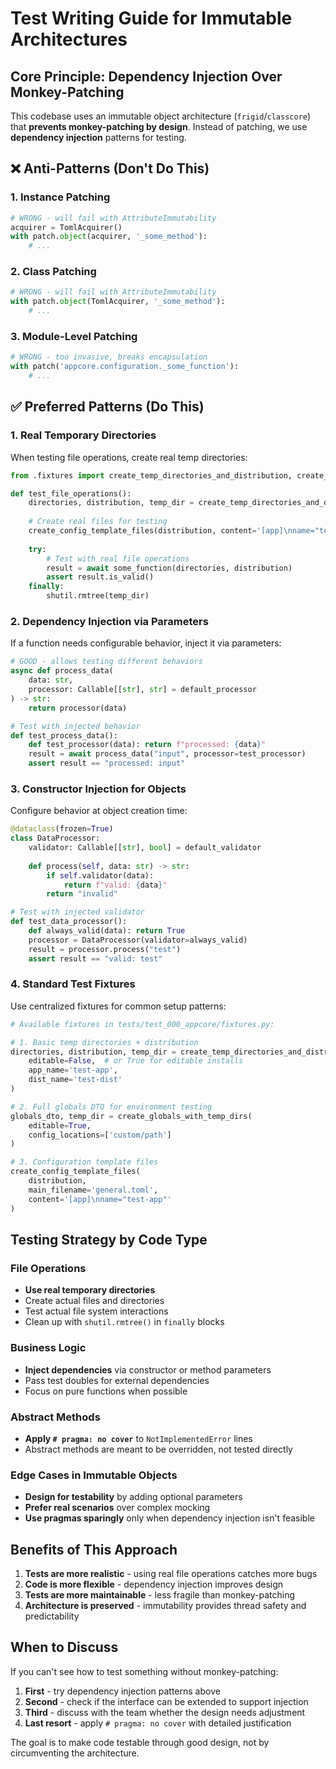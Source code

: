 # Test Writing Guide for Immutable Architectures

## Core Principle: Dependency Injection Over Monkey-Patching

This codebase uses an immutable object architecture (`frigid`/`classcore`) that **prevents monkey-patching by design**. Instead of patching, we use **dependency injection** patterns for testing.

## ❌ Anti-Patterns (Don't Do This)

### 1. Instance Patching
```python
# WRONG - will fail with AttributeImmutability
acquirer = TomlAcquirer()
with patch.object(acquirer, '_some_method'):
    # ...
```

### 2. Class Patching  
```python
# WRONG - will fail with AttributeImmutability
with patch.object(TomlAcquirer, '_some_method'):
    # ...
```

### 3. Module-Level Patching
```python
# WRONG - too invasive, breaks encapsulation
with patch('appcore.configuration._some_function'):
    # ...
```

## ✅ Preferred Patterns (Do This)

### 1. Real Temporary Directories
When testing file operations, create real temp directories:

```python
from .fixtures import create_temp_directories_and_distribution, create_config_template_files

def test_file_operations():
    directories, distribution, temp_dir = create_temp_directories_and_distribution()
    
    # Create real files for testing
    create_config_template_files(distribution, content='[app]\nname="test"')
    
    try:
        # Test with real file operations
        result = await some_function(directories, distribution)
        assert result.is_valid()
    finally:
        shutil.rmtree(temp_dir)
```

### 2. Dependency Injection via Parameters
If a function needs configurable behavior, inject it via parameters:

```python
# GOOD - allows testing different behaviors
async def process_data(
    data: str,
    processor: Callable[[str], str] = default_processor
) -> str:
    return processor(data)

# Test with injected behavior
def test_process_data():
    def test_processor(data): return f"processed: {data}"
    result = await process_data("input", processor=test_processor)
    assert result == "processed: input"
```

### 3. Constructor Injection for Objects
Configure behavior at object creation time:

```python
@dataclass(frozen=True)
class DataProcessor:
    validator: Callable[[str], bool] = default_validator
    
    def process(self, data: str) -> str:
        if self.validator(data):
            return f"valid: {data}"
        return "invalid"

# Test with injected validator
def test_data_processor():
    def always_valid(data): return True
    processor = DataProcessor(validator=always_valid)
    result = processor.process("test")
    assert result == "valid: test"
```

### 4. Standard Test Fixtures
Use centralized fixtures for common setup patterns:

```python
# Available fixtures in tests/test_000_appcore/fixtures.py:

# 1. Basic temp directories + distribution
directories, distribution, temp_dir = create_temp_directories_and_distribution(
    editable=False,  # or True for editable installs
    app_name='test-app',
    dist_name='test-dist'
)

# 2. Full globals DTO for environment testing  
globals_dto, temp_dir = create_globals_with_temp_dirs(
    editable=True,
    config_locations=['custom/path']
)

# 3. Configuration template files
create_config_template_files(
    distribution, 
    main_filename='general.toml',
    content='[app]\nname="test-app"'
)
```

## Testing Strategy by Code Type

### File Operations
- **Use real temporary directories** 
- Create actual files and directories
- Test actual file system interactions
- Clean up with `shutil.rmtree()` in `finally` blocks

### Business Logic
- **Inject dependencies** via constructor or method parameters
- Pass test doubles for external dependencies
- Focus on pure functions when possible

### Abstract Methods
- **Apply `# pragma: no cover`** to `NotImplementedError` lines
- Abstract methods are meant to be overridden, not tested directly

### Edge Cases in Immutable Objects
- **Design for testability** by adding optional parameters
- **Prefer real scenarios** over complex mocking
- **Use pragmas sparingly** only when dependency injection isn't feasible

## Benefits of This Approach

1. **Tests are more realistic** - using real file operations catches more bugs
2. **Code is more flexible** - dependency injection improves design
3. **Tests are more maintainable** - less fragile than monkey-patching
4. **Architecture is preserved** - immutability provides thread safety and predictability

## When to Discuss

If you can't see how to test something without monkey-patching:
1. **First** - try dependency injection patterns above
2. **Second** - check if the interface can be extended to support injection
3. **Third** - discuss with the team whether the design needs adjustment
4. **Last resort** - apply `# pragma: no cover` with detailed justification

The goal is to make code testable through good design, not by circumventing the architecture.
